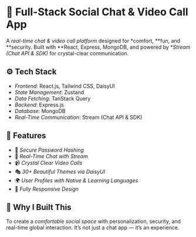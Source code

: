 # 📲 Full-Stack Social Chat & Video Call App

A *real-time chat & video call platform* designed for *comfort, **fun, and **security. Built with **React, Express, MongoDB, and powered by **Stream (Chat API & SDK)* for crystal-clear communication.

## ⚙ Tech Stack
- *Frontend*: React.js, Tailwind CSS, DaisyUI
- *State Management*: Zustand
- *Data Fetching*: TanStack Query
- *Backend*: Express.js
- *Database*: MongoDB
- *Real-Time Communication*: Stream (Chat API & SDK)

## 🎨 Features
- 🔐 *Secure Password Hashing*
- 💬 *Real-Time Chat with Stream*
- 📹 *Crystal Clear Video Calls*
- 🎭 *30+ Beautiful Themes via DaisyUI*
- 🌍 *User Profiles with Native & Learning Languages*
- 📱 *Fully Responsive Design*

## 🚀 Why I Built This
To create a *comfortable social space* with personalization, security, and real-time global interaction. It’s not just a chat app — it’s an experience.
